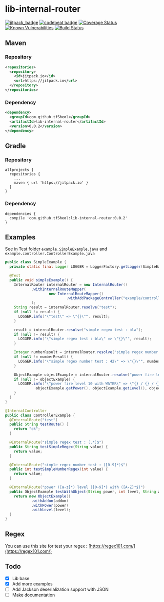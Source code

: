 # lib-internal-router

[![jitpack_badge](https://jitpack.io/v/tfSheol/lib-internal-router.svg)](https://jitpack.io/#tfSheol/lib-internal-router)
[![codebeat badge](https://codebeat.co/badges/382c5525-61ab-484c-859b-4fb9889070aa)](https://codebeat.co/projects/github-com-tfsheol-lib-internal-router-master)
[![Coverage Status](https://coveralls.io/repos/github/tfSheol/lib-internal-router/badge.svg?branch=master)](https://coveralls.io/github/tfSheol/lib-internal-router?branch=master)
[![Known Vulnerabilities](https://snyk.io/test/github/tfSheol/lib-internal-router/badge.svg)](https://snyk.io/test/github/tfSheol/lib-internal-router)
[![Build Status](https://travis-ci.org/tfSheol/lib-internal-router.svg?branch=master)](https://travis-ci.org/tfSheol/lib-internal-router)

## Maven
### Repository

```xml
<repositories>
  <repository>
    <id>jitpack.io</id>
    <url>https://jitpack.io</url>
  </repository>
</repositories>
```

### Dependency
```xml
<dependency>
  <groupId>com.github.tfSheol</groupId>
  <artifactId>lib-internal-router</artifactId>
  <version>0.0.2</version>
</dependency>
```

## Gradle
### Repository

```
allprojects {
  repositories {
    ...
    maven { url 'https://jitpack.io' }
  }
}
```

### Dependency
```
dependencies {
  compile 'com.github.tfSheol:lib-internal-router:0.0.2'
}
``` 

## Examples
See in Test folder `example.SimpleExample.java` and `example.controller.ControllerExample.java`

```java
public class SimpleExample {
  private static final Logger LOGGER = LoggerFactory.getLogger(SimpleExample.class);

  @Test
  public void simpleExample() {
    InternalRouter internalRouter = new InternalRouter()
            .withInternalRouteMapper(
                    new InternalRouteMapper()
                            .withAddPackageController("example/controller")
            );
    String result = internalRouter.resolve("test");
    if (null != result) {
      LOGGER.info("\"test\" => \"{}\"", result);
    }

    result = internalRouter.resolve("simple regex test : bla");
    if (null != result) {
      LOGGER.info("\"simple regex test : bla\" => \"{}\"", result);
    }

    Integer numberResult = internalRouter.resolve("simple regex number test : 42");
    if (null != numberResult) {
      LOGGER.info("\"simple regex number test : 42\" => \"{}\"", numberResult);
    }

    ObjectExample objectExample = internalRouter.resolve("power fire level 10 with WATER");
    if (null != objectExample) {
      LOGGER.info("\"power fire level 10 with WATER\" => \"{} / {} / {}\"",
              objectExample.getPower(), objectExample.getLevel(), objectExample.getAddon());
    }
  }
}
```

```java
@InternalController
public class ControllerExample {
  @InternalRoute("test")
  public String testRoute() {
    return "ok";
  }

  @InternalRoute("simple regex test : (.*)$")
  public String testSimpleRegex(String value) {
    return value;
  }

  @InternalRoute("simple regex number test : ([0-9]*)$")
  public int testSimpleNumberRegex(int value) {
    return value;
  }

  @InternalRoute("power ([a-z]*) level ([0-9]*) with ([A-Z]*$)")
  public ObjectExample testWithObject(String power, int level, String addon) {
    return new ObjectExample()
            .withAddon(addon)
            .withPower(power)
            .withLevel(level);
  }
}
```

## Regex
You can use this site for test your regex : [https://regex101.com/](https://regex101.com/)

## Todo
- [x] Lib base
- [x] Add more examples
- [ ] Add Jackson deserialization support with JSON
- [ ] Make documentation
